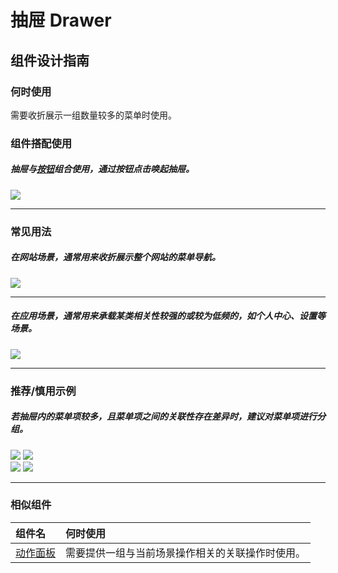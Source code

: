 # 抽屉 Drawer

## 组件设计指南

### 何时使用

需要收折展示一组数量较多的菜单时使用。

### 组件搭配使用

##### 抽屉与[按钮](./button)组合使用，通过按钮点击唤起抽屉。

<div class="legend">
  <div class="item">
    <img src="https://oteam-tdesign-1258344706.cos.ap-guangzhou.myqcloud.com/site/design/mobile-guide/Drawer%201.png" />
  </div>
</div>

<hr />

### 常见用法

##### 在网站场景，通常用来收折展示整个网站的菜单导航。

<div class="legend">
  <div class="item">
    <img src="https://oteam-tdesign-1258344706.cos.ap-guangzhou.myqcloud.com/site/design/mobile-guide/Drawer%202.png" />
  </div>
</div> 

<hr />

##### 在应用场景，通常用来承载某类相关性较强的或较为低频的，如个人中心、设置等场景。

<div class="legend">
  <div class="item">
    <img src="https://oteam-tdesign-1258344706.cos.ap-guangzhou.myqcloud.com/site/design/mobile-guide/Drawer%203.png" />
  </div>
</div>

<hr />

### 推荐/慎用示例

##### 若抽屉内的菜单项较多，且菜单项之间的关联性存在差异时，建议对菜单项进行分组。

<div class="legend">
  <div class="item">
    <img src="https://oteam-tdesign-1258344706.cos.ap-guangzhou.myqcloud.com/site/design/mobile-guide/Drawer4-1.png" />
    <img class="tag" src="https://oteam-tdesign-1258344706.cos.ap-guangzhou.myqcloud.com/site/doc/good.png" />
  </div>

  <div class="item">
    <img src="https://oteam-tdesign-1258344706.cos.ap-guangzhou.myqcloud.com/site/design/mobile-guide/Drawer4-2.png" />
    <img class="tag" src="https://oteam-tdesign-1258344706.cos.ap-guangzhou.myqcloud.com/site/doc/bad.png" />
  </div>
</div>

<hr />



### 相似组件

| 组件名 | 何时使用                             |
| :----- | :----------------------------------- |
| [动作面板](./actionsheet) | 需要提供一组与当前场景操作相关的关联操作时使用。 |
